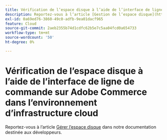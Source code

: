 ```yaml
---
title: Vérification de l’espace disque à l’aide de l’interface de ligne de commande sur Adobe Commerce dans l’environnement d’infrastructure cloud
description: Reportez-vous à l’article [Gestion de l’espace disque](https://experienceleague.adobe.com/en/docs/commerce-cloud-service/user-guide/develop/storage/manage-disk-space) dans notre documentation destinée aux développeurs.
exl-id: 0a69ed76-3860-49c0-adfb-9ea01dacf965
feature: Cloud
source-git-commit: 2aeb2355b74d1cdfc62b5e7c5aa04fcd0a654733
workflow-type: tm+mt
source-wordcount: '50'
ht-degree: 0%

---
```


# Vérification de l’espace disque à l’aide de l’interface de ligne de commande sur Adobe Commerce dans l’environnement d’infrastructure cloud

Reportez-vous à l’article [Gérer l’espace disque](https://experienceleague.adobe.com/en/docs/commerce-cloud-service/user-guide/develop/storage/manage-disk-space) dans notre documentation destinée aux développeurs.
